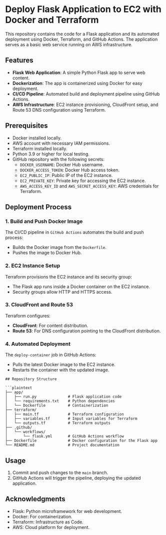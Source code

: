 # Deploy Flask Application to EC2 with Docker and Terraform

This repository contains the code for a Flask application and its automated deployment using Docker, Terraform, and GitHub Actions. The application serves as a basic web service running on AWS infrastructure.

## Features

- **Flask Web Application**: A simple Python Flask app to serve web content.
- **Dockerization**: The app is containerized using Docker for easy deployment.
- **CI/CD Pipeline**: Automated build and deployment pipeline using GitHub Actions.
- **AWS Infrastructure**: EC2 instance provisioning, CloudFront setup, and Route 53 DNS configuration using Terraform.

## Prerequisites

- Docker installed locally.
- AWS account with necessary IAM permissions.
- Terraform installed locally.
- Python 3.9 or higher for local testing.
- GitHub repository with the following secrets:
  - `DOCKER_USERNAME`: Docker Hub username.
  - `DOCKER_ACCESS_TOKEN`: Docker Hub access token.
  - `EC2_PUBLIC_IP`: Public IP of the EC2 instance.
  - `EC2_PRIVATE_KEY`: Private key for accessing the EC2 instance.
  - `AWS_ACCESS_KEY_ID` and `AWS_SECRET_ACCESS_KEY`: AWS credentials for Terraform.


## Deployment Process

### 1. Build and Push Docker Image

The CI/CD pipeline in `GitHub Actions` automates the build and push process:
- Builds the Docker image from the `Dockerfile`.
- Pushes the image to Docker Hub.

### 2. EC2 Instance Setup

Terraform provisions the EC2 instance and its security group:
- The Flask app runs inside a Docker container on the EC2 instance.
- Security groups allow HTTP and HTTPS access.

### 3. CloudFront and Route 53

Terraform configures:
- **CloudFront**: For content distribution.
- **Route 53**: For DNS configuration pointing to the CloudFront distribution.

### 4. Automated Deployment

The `deploy-container` job in GitHub Actions:
- Pulls the latest Docker image to the EC2 instance.
- Restarts the container with the updated image.
```
## Repository Structure

```plaintext
├── app/
│   ├── run.py              # Flask application code
│   └── requirements.txt    # Python dependencies
│   └── Dockerfile          # Containerization
├── terraform/
│   ├── main.tf             # Terraform configuration
│   ├── variables.tf        # Input variables for Terraform
│   └── outputs.tf          # Terraform outputs
├── .github/
│   └── workflows/
│       └── flask.yml       # GitHub Actions workflow
├── Dockerfile              # Docker configuration for the Flask app
└── README.md               # Project documentation
```

## Usage

1. Commit and push changes to the `main` branch.
2. GitHub Actions will trigger the pipeline, deploying the updated application.

## Acknowledgments

- Flask: Python microframework for web development.
- Docker: For containerization.
- Terraform: Infrastructure as Code.
- AWS: Cloud platform for deployment.

